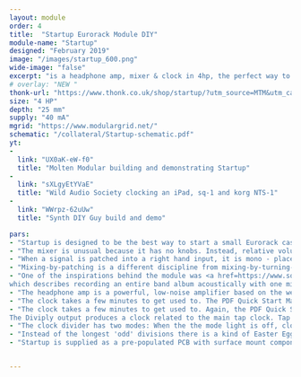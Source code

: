 ```yaml
---
layout: module
order: 4
title:  "Startup Eurorack Module DIY"
module-name: "Startup"
designed: "February 2019" 
image: "/images/startup_600.png" 
wide-image: "false" 
excerpt: "is a headphone amp, mixer & clock in 4hp, the perfect way to start a small Eurorack case" 
# overlay: "NEW "
thonk-url: "https://www.thonk.co.uk/shop/startup/?utm_source=MTM&utm_campaign=Startup" 
size: "4 HP"
depth: "25 mm"
supply: "40 mA"
mgrid: "https://www.modulargrid.net/"
schematic: "/collateral/Startup-schematic.pdf"
yt:
- 
  link: "UX0aK-eW-f0"
  title: "Molten Modular building and demonstrating Startup"
- 
  link: "sXLgyEtYVaE"
  title: "Wild Audio Society clocking an iPad, sq-1 and korg NTS-1"
- 
  link: "WWrpz-62uUw"
  title: "Synth DIY Guy build and demo"

pars:
- "Startup is designed to be the best way to start a small Eurorack case. It does three things. It's a 5 channel output mixer, with a spare channel for stereo signals (like a Korg Volca or a phone). It's a nice clean headphone amp with two outputs. And it's a useful tap-tempo clock, with a second channel giving divided or multiplied clocks."
- "The mixer is unusual because it has no knobs. Instead, relative volumes are set by patching. The top row of inputs are loudest. The second row are quieter, and the single mono input on the third row is quieter still. It's designed to allow a raw oscillator square wave to be patched alongside a quieter-sounding sine wave, or complex output from a Radio Music module."
- "When a signal is patched into a right hand input, it is mono - placed in the centre of the stereo image. But if anything is patched into the left hand input, the signal splits into stereo. It's not hard left/right split but more like a 10 o'clock / 2 o'clock spread, which should sound more musical in most cases."
- "Mixing-by-patching is a different discipline from mixing-by-turning-knobs. Because fine volume adjustments are impossible, use other techniques to balance the mix: Open or close a filter, tweak the resonance. Change the envelope to make a sound longer or shorter. Choose a different waveform. Change the octave range. Add or remove reverb. There are endless possibilities. I've found it a good way to mix by ear, rather than by eye."
- "One of the inspirations behind the module was <a href=https://www.soundonsound.com/people/jim-sutherland-producing-aberfeldy>this ancient interview with Scottish folk band Aberfeldy</a>
which describes recording an entire band album acoustically with one microphone, where the band had to mix as they recorded by moving around the room. "
- "The headphone amp is a powerful, low-noise amplifier based on the well known <a href=https://tangentsoft.net/audio/cmoy/>Cmoy</a> circuit, but with the advantage of running on +/-12v rather than a 9v battery. It should be able to drive any headphones with ease, and can also be used as a line out. The outputs share one amp so expect some volume drop or other odd-ness when using two headphones. Please be <a href=https://www.youtube.com/watch?v=gIzSZH6oqeM>very careful</a> with volume levels when using headphones with modular synths, which can produce unpredictable signals."
- "The clock takes a few minutes to get used to. The PDF Quick Start Manual is the best place to start. Tap the left-hand button to set a tempo. It just needs two taps to set the tempo. The Mode light comes on (or off) while tap tempo is ‘listening’. The fastest rate is as fast as you can tap, and the slowest rate is one pulse every three seconds."
- "The clock takes a few minutes to get used to. Again, the PDF Quick Start Manual is the best place to start. Tap the left-hand button to set a tempo. It just needs two taps to set the tempo. The Mode light comes on (or off) while tap tempo is ‘listening’. The fastest rate is as fast as you can tap, and the slowest rate is one pulse every three seconds. 
The Diviply output produces a clock related to the main tap clock. Tap the (right hand) button to select a faster division (or multiplication), hold to select a slower clock. The 'Mode' light will blink when the division changes. You can see this in action <a href=https://www.instagram.com/p/Bu3Et2yFK39/>in this Instagram clip</a>."
- "The clock divider has two modes: When the the mode light is off, clocks coming out from Diviply are Even; ratios of 2,4,8,16. When the light is on, they are odd; 1, 3, 6. Switch modes by holding 'Tap'. "
- "Instead of the longest 'odd' divisions there is a kind of Easter Egg - four Phase modes. Here the Diviply output lags behind the Tap output, catching up every 8, 16, 48 or 96 pulses (in other words, Diviply sends 7 pulses in the time Tap sends 8 pulses, and so on). The details are in the PDF. <a href=https://www.instagram.com/p/Bu5nQTyFQv-/>This Instagram clip</a> shows a pattern that syncs every 8 steps, with a stereo output being driven by two Radio Musics. "
- "Startup is supplied as a pre-populated PCB with surface mount components, with a kit of thru-hole parts. It's a dense board (LOTS of sockets) but is a satisfying, quick build. It's not ideal as a first build but we've successfully had first-time solderers build the module at workshops."


---
```


